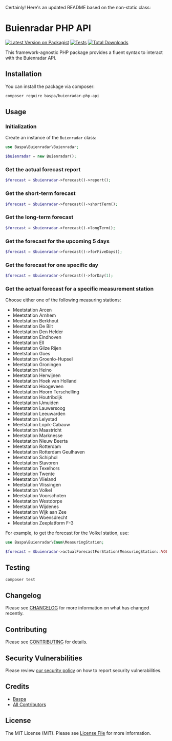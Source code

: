 Certainly! Here's an updated README based on the non-static class:

# Buienradar PHP API

[![Latest Version on Packagist](https://img.shields.io/packagist/v/baspa/buienradar-php-api.svg?style=flat-square)](https://packagist.org/packages/baspa/buienradar-php-api)
[![Tests](https://img.shields.io/github/actions/workflow/status/baspa/buienradar-php-api/run-tests.yml?branch=main&label=tests&style=flat-square)](https://github.com/baspa/buienradar-php-api/actions/workflows/run-tests.yml)
[![Total Downloads](https://img.shields.io/packagist/dt/baspa/buienradar-php-api.svg?style=flat-square)](https://packagist.org/packages/baspa/buienradar-php-api)

This framework-agnostic PHP package provides a fluent syntax to interact with the Buienradar API.

## Installation

You can install the package via composer:

```bash
composer require baspa/buienradar-php-api
```

## Usage

### Initialization

Create an instance of the `Buienradar` class:

```php
use Baspa\Buienradar\Buienradar;

$buienradar = new Buienradar();
```

### Get the actual forecast report

```php
$forecast = $buienradar->forecast()->report();
```

### Get the short-term forecast

```php
$forecast = $buienradar->forecast()->shortTerm();
```

### Get the long-term forecast

```php
$forecast = $buienradar->forecast()->longTerm();
```

### Get the forecast for the upcoming 5 days

```php
$forecast = $buienradar->forecast()->forFiveDays();
```

### Get the forecast for one specific day

```php
$forecast = $buienradar->forecast()->forDay(1);
```

### Get the actual forecast for a specific measurement station

Choose either one of the following measuring stations:

- Meetstation Arcen
- Meetstation Arnhem
- Meetstation Berkhout
- Meetstation De Bilt
- Meetstation Den Helder
- Meetstation Eindhoven
- Meetstation Ell
- Meetstation Gilze Rijen
- Meetstation Goes
- Meetstation Groenlo-Hupsel
- Meetstation Groningen
- Meetstation Heino
- Meetstation Herwijnen
- Meetstation Hoek van Holland
- Meetstation Hoogeveen
- Meetstation Hoorn Terschelling
- Meetstation Houtribdijk
- Meetstation IJmuiden
- Meetstation Lauwersoog
- Meetstation Leeuwarden
- Meetstation Lelystad
- Meetstation Lopik-Cabauw
- Meetstation Maastricht
- Meetstation Marknesse
- Meetstation Nieuw Beerta
- Meetstation Rotterdam
- Meetstation Rotterdam Geulhaven
- Meetstation Schiphol
- Meetstation Stavoren
- Meetstation Texelhors
- Meetstation Twente
- Meetstation Vlieland
- Meetstation Vlissingen
- Meetstation Volkel
- Meetstation Voorschoten
- Meetstation Westdorpe
- Meetstation Wijdenes
- Meetstation Wijk aan Zee
- Meetstation Woensdrecht
- Meetstation Zeeplatform F-3

For example, to get the forecast for the Volkel station, use:

```php
use Baspa\Buienradar\Enum\MeasuringStation;

$forecast = $buienradar->actualForecastForStation(MeasuringStation::VOLKEL);
```

## Testing

```bash
composer test
```

## Changelog

Please see [CHANGELOG](CHANGELOG.md) for more information on what has changed recently.

## Contributing

Please see [CONTRIBUTING](https://github.com/spatie/.github/blob/main/CONTRIBUTING.md) for details.

## Security Vulnerabilities

Please review [our security policy](../../security/policy) on how to report security vulnerabilities.

## Credits

- [Baspa](https://github.com/Baspa)
- [All Contributors](../../contributors)

## License

The MIT License (MIT). Please see [License File](LICENSE.md) for more information.
